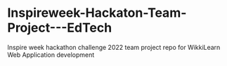 # Inspireweek-Hackaton-Team-Project---EdTech
Inspire week hackathon challenge 2022 team project repo for WikkiLearn Web Application development
